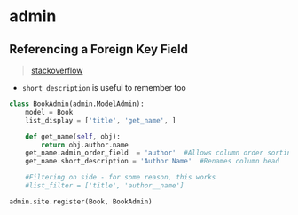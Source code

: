 # admin

## Referencing a Foreign Key Field
> [stackoverflow](https://stackoverflow.com/questions/163823/can-list-display-in-a-django-modeladmin-display-attributes-of-foreignkey-field)

- `short_description` is useful to remember too
```python
class BookAdmin(admin.ModelAdmin):
    model = Book
    list_display = ['title', 'get_name', ]

    def get_name(self, obj):
        return obj.author.name
    get_name.admin_order_field  = 'author'  #Allows column order sorting
    get_name.short_description = 'Author Name'  #Renames column head

    #Filtering on side - for some reason, this works
    #list_filter = ['title', 'author__name']

admin.site.register(Book, BookAdmin)
```